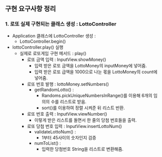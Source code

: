 ## 구현 요구사항 정리
### 1. 로또 실제 구현되는 클래스 생성 : LottoController
* Application 클래스에 LottoController 생성 : 
  * LottoController.begin()
* lottoController.play() 실행
  * 실제로 로또게임 구현 메서드 : play()
    * 로또 금액 입력 : InputView.showMoney()
      * 입력 받은 로또 금액을 LottoMoney의 inputMoney에 넣어줌.
      * 입력 받은 로또 급액을 1000으로 나눈 몫을 LottoMoney의 count에 넣어줌.
    * 로또 번호 발행 : lottoMoney.setNumbers()
      * getRandomLotto() : 
        * Randoms.pickUniqueNumbersInRange()를 이용해 6개의 임의의 수를 리스트로 받음.
        * sort()를 이용하여 정렬 시켜준 뒤 리스트 반환.
    * 로또 번호 출력 : InputView.viewNumber()
      * 이렇게 받은 리스트를 돌면서 한 줄의 당첨 번호들을 출력.
    * 로또 당첨 번호 입력 : InputView.insertLottoNum()
      * validateLottoNum() : 
        * 1부터 45사이의 숫자인지 검증
      * numToList() : 
        * 입력한 당첨번호 String을 리스트로 변환해줌.

